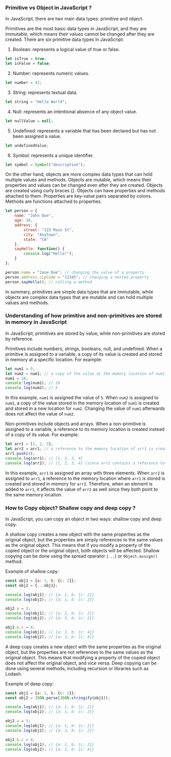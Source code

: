 ### Primitive vs Object in JavaScript ?
In JavaScript, there are two main data types: primitive and object. 

Primitives are the most basic data types in JavaScript, and they are immutable, which means their values cannot be changed after they are created. There are six primitive data types in JavaScript:

1. Boolean: represents a logical value of true or false.
```javascript
let isTrue = true;
let isFalse = false;
```

2. Number: represents numeric values.
```javascript
let number = 42;
```

3. String: represents textual data.
```javascript
let string = "Hello World";
```

4. Null: represents an intentional absence of any object value.
```javascript
let nullValue = null;
```

5. Undefined: represents a variable that has been declared but has not been assigned a value.
```javascript
let undefinedValue;
```

6. Symbol: represents a unique identifier.
```javascript
let symbol = Symbol("description");
```

On the other hand, objects are more complex data types that can hold multiple values and methods. Objects are mutable, which means their properties and values can be changed even after they are created. Objects are created using curly braces {}. Objects can have properties and methods attached to them. Properties are key-value pairs separated by colons. Methods are functions attached to properties.

```javascript
let person = {
    name: "John Doe",
    age: 30,
    address: {
        street: "123 Main St",
        city: "Anytown",
        state: "CA"
    },
    sayHello: function() {
        console.log("Hello!");
    }
};

person.name = "Jane Doe"; // changing the value of a property
person.address.zipCode = "12345"; // changing a nested property
person.sayHello(); // calling a method
```

In summary, primitives are simple data types that are immutable, while objects are complex data types that are mutable and can hold multiple values and methods.


### Understanding of how primitive and non-primitives are stored in memory in JavaScript
In JavaScript, primitives are stored by value, while non-primitives are stored by reference. 

Primitives include numbers, strings, booleans, null, and undefined. When a primitive is assigned to a variable, a copy of its value is created and stored in memory at a specific location. For example:

```javascript
let num1 = 5;
let num2 = num1; // a copy of the value at the memory location of num1 is created and stored in a new location for num2
num1 = 10;
console.log(num1); // 10
console.log(num2); // 5
```

In this example, `num1` is assigned the value of `5`. When `num2` is assigned to `num1`, a copy of the value stored in the memory location of `num1` is created and stored in a new location for `num2`. Changing the value of `num1` afterwards does not affect the value of `num2`.

Non-primitives include objects and arrays. When a non-primitive is assigned to a variable, a reference to its memory location is created instead of a copy of its value. For example:

```javascript
let arr1 = [1, 2, 3];
let arr2 = arr1; // a reference to the memory location of arr1 is created and stored in memory for arr2
arr1.push(4);
console.log(arr1); // [1, 2, 3, 4]
console.log(arr2); // [1, 2, 3, 4] (since arr2 contains a reference to the same memory location as arr1)
```

In this example, `arr1` is assigned an array with three elements. When `arr2` is assigned to `arr1`, a reference to the memory location where `arr1` is stored is created and stored in memory for `arr2`. Therefore, when an element is added to `arr1`, it affects the value of `arr2` as well since they both point to the same memory location.


### How to Copy object? Shallow copy and deep copy ?

In JavaScript, you can copy an object in two ways: shallow copy and deep copy.

A shallow copy creates a new object with the same properties as the original object, but the properties are simply references to the same values as the original object. This means that if you modify a property of the copied object or the original object, both objects will be affected. Shallow copying can be done using the spread operator (`...`) or `Object.assign()` method.

Example of shallow copy:

```javascript
const obj1 = {a: 1, b: {c: 2}};
const obj2 = {...obj1};

console.log(obj1); // {a: 1, b: {c: 2}}
console.log(obj2); // {a: 1, b: {c: 2}}

obj2.a = 3;
console.log(obj1); // {a: 1, b: {c: 2}}
console.log(obj2); // {a: 3, b: {c: 2}}

obj2.b.c = 4;
console.log(obj1); // {a: 1, b: {c: 4}}
console.log(obj2); // {a: 3, b: {c: 4}}
```

A deep copy creates a new object with the same properties as the original object, but the properties are not references to the same values as the original object. This means that modifying a property of the copied object does not affect the original object, and vice versa. Deep copying can be done using several methods, including recursion or libraries such as Lodash.

Example of deep copy:

```javascript
const obj1 = {a: 1, b: {c: 2}};
const obj2 = JSON.parse(JSON.stringify(obj1));

console.log(obj1); // {a: 1, b: {c: 2}}
console.log(obj2); // {a: 1, b: {c: 2}}

obj2.a = 3;
console.log(obj1); // {a: 1, b: {c: 2}}
console.log(obj2); // {a: 3, b: {c: 2}}

obj2.b.c = 4; 
console.log(obj1); // {a: 1, b: {c: 2}}
console.log(obj2); // {a: 3, b: {c: 4}}
```
